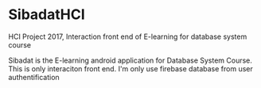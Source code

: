 # SibadatHCI
HCI Project 2017, Interaction front end of E-learning for database system course

Sibadat is the E-learning android application for Database System Course. This is only interaciton front end. I'm only use firebase database from user authentification


